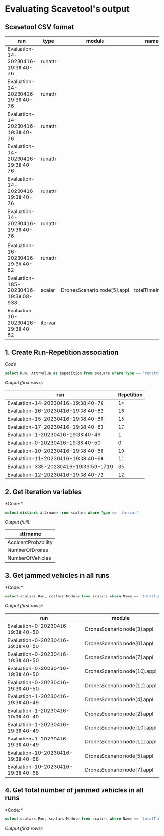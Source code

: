 # Evaluating Scavetool's output

## Scavetool CSV format

| run                                | type    | module | name | attrname                                           | attrvalue                                                                                 | value |
|------------------------------------|---------|--------|------|----------------------------------------------------|-------------------------------------------------------------------------------------------|-------|
| Evaluation-14-20230416-19:38:40-76 | runattr |        |      | configname                                         | Evaluation                                                                                |       |
| Evaluation-14-20230416-19:38:40-76 | runattr |        |      | datetime                                           | 20230416-19:38:40                                                                         |       |
| Evaluation-14-20230416-19:38:40-76 | runattr |        |      | experiment                                         | Evaluation                                                                                |       |
| Evaluation-14-20230416-19:38:40-76 | runattr |        |      | inifile                                            | omnetpp.ini                                                                               |       |
| Evaluation-14-20230416-19:38:40-76 | runattr |        |      | iterationvars                                      | $NumberOfDrones=0, $NumberOfVehicles=10, $AccidentProbability=0.2                         |       |
| Evaluation-14-20230416-19:38:40-76 | runattr |        |      | repetition                                         | 14                                                                                        |       |
|                                    |         |        |      |                                                    |                                                                                           |       |
| Evaluation-16-20230416-19:38:40-82 | runattr |        |      | repetition                                         | 16                                                                                        |       |
| Evaluation-185-20230416-19:39:08-933| scalar | DronesScenario.node[5].appl | totalTimeInJam | | | 188 |
| Evaluation-16-20230416-19:38:40-82 |itervar|||NumberOfDrones|10|


## 1. Create Run-Repetition association

*Code*

~~~sql
select Run, Attrvalue as Repetition from scalars where Type == 'runattr' and Attrname == 'repetition'
~~~

*Output (first rows)*:

|                                   run | Repetition    |
|---------------------------------------|---------------|
| Evaluation-14-20230416-19:38:40-76    |14             |
| Evaluation-16-20230416-19:38:40-82    |16             |
| Evaluation-15-20230416-19:38:40-80    |15             |
| Evaluation-17-20230416-19:38:40-83    |17             |
| Evaluation-1-20230416-19:38:40-49     |1              |
| Evaluation-0-20230416-19:38:40-50     |0              |
| Evaluation-10-20230416-19:38:40-68    | 10            |
| Evaluation-11-20230416-19:38:40-69    |11             |
| Evaluation-335-20230416-19:39:59-1719 |35             |
| Evaluation-12-20230416-19:38:40-72    |12             |


## 2. Get iteration variables



*Code: *

~~~sql
select distinct Attrname from scalars where Type == 'itervar'
~~~

*Output (full):*

|             attrname |
|----------------------|
| AccidentProbability  |
|      NumberOfDrones  |
|    NumberOfVehicles  |

## 3. Get jammed vehicles in all runs

*Code: *

~~~sql
select scalars.Run, scalars.Module from scalars where Name == 'totalTimeInJam' and Value > 0
~~~

*Output (first rows):*

|                                   run | module    |
|---------------------------------------|---------------|
|       Evaluation-0-20230416-19:38:40-50 | DronesScenario.node[3].appl |
|       Evaluation-0-20230416-19:38:40-50 | DronesScenario.node[0].appl |
|       Evaluation-0-20230416-19:38:40-50 | DronesScenario.node[7].appl |
|       Evaluation-0-20230416-19:38:40-50 | DronesScenario.node[10].appl|
|       Evaluation-0-20230416-19:38:40-50 | DronesScenario.node[11].appl|
|       Evaluation-1-20230416-19:38:40-49 | DronesScenario.node[4].appl |
|       Evaluation-1-20230416-19:38:40-49 | DronesScenario.node[2].appl |
|       Evaluation-1-20230416-19:38:40-49 | DronesScenario.node[10].appl|
|       Evaluation-1-20230416-19:38:40-49 | DronesScenario.node[11].appl|
|     Evaluation-10-20230416-19:38:40-68  | DronesScenario.node[5].appl |
|     Evaluation-10-20230416-19:38:40-68  | DronesScenario.node[7].appl |

## 4. Get total number of jammed vehicles in all runs

*Code: *

~~~sql
select scalars.Run, scalars.Module from scalars where Name == 'totalTimeInJam' and Value > 0
~~~

*Output (first rows):*


